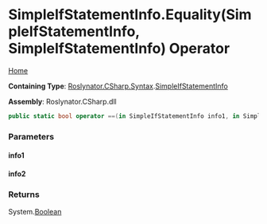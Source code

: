 # SimpleIfStatementInfo\.Equality\(SimpleIfStatementInfo, SimpleIfStatementInfo\) Operator <a name="_Top"></a>

[Home](../../../../../README.md)

**Containing Type**: [Roslynator.CSharp.Syntax](../../README.md#_Top)\.[SimpleIfStatementInfo](../README.md#_Top)

**Assembly**: Roslynator\.CSharp\.dll

```csharp
public static bool operator ==(in SimpleIfStatementInfo info1, in SimpleIfStatementInfo info2)
```

### Parameters

#### info1

#### info2

### Returns

System\.[Boolean](https://docs.microsoft.com/en-us/dotnet/api/system.boolean)

